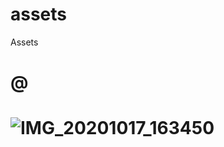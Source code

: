 # assets
Assets
# @
# ![IMG_20201017_163450](https://user-images.githubusercontent.com/78842848/125399578-6b6ce980-e3ce-11eb-94d9-c94a5c87454f.jpg)
